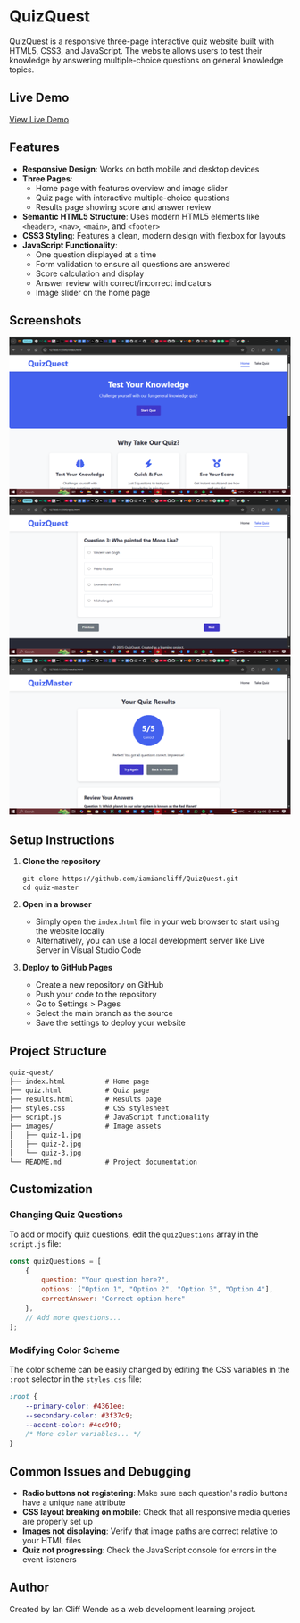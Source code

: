 # QuizQuest

QuizQuest is a responsive three-page interactive quiz website built with HTML5, CSS3, and JavaScript. The website allows users to test their knowledge by answering multiple-choice questions on general knowledge topics.

## Live Demo
[View Live Demo](https://iamiancliff.github.io/QuizQuest/)

## Features

- **Responsive Design**: Works on both mobile and desktop devices
- **Three Pages**:
  - Home page with features overview and image slider
  - Quiz page with interactive multiple-choice questions
  - Results page showing score and answer review
- **Semantic HTML5 Structure**: Uses modern HTML5 elements like `<header>`, `<nav>`, `<main>`, and `<footer>`
- **CSS3 Styling**: Features a clean, modern design with flexbox for layouts
- **JavaScript Functionality**:
  - One question displayed at a time
  - Form validation to ensure all questions are answered
  - Score calculation and display
  - Answer review with correct/incorrect indicators
  - Image slider on the home page

## Screenshots

![Home Page](screenshots/Project%20Screenshot.png)
![Quiz Page](screenshots/Project%20Screenshot%203.png)
![Results Page](screenshots/Project%20Screenshot%202.png)

## Setup Instructions

1. **Clone the repository**
   ```
   git clone https://github.com/iamiancliff/QuizQuest.git
   cd quiz-master
   ```

2. **Open in a browser**
   - Simply open the `index.html` file in your web browser to start using the website locally
   - Alternatively, you can use a local development server like Live Server in Visual Studio Code

3. **Deploy to GitHub Pages**
   - Create a new repository on GitHub
   - Push your code to the repository
   - Go to Settings > Pages
   - Select the main branch as the source
   - Save the settings to deploy your website

## Project Structure

```
quiz-quest/
├── index.html          # Home page
├── quiz.html           # Quiz page
├── results.html        # Results page
├── styles.css          # CSS stylesheet
├── script.js           # JavaScript functionality
├── images/             # Image assets
│   ├── quiz-1.jpg
│   ├── quiz-2.jpg
│   └── quiz-3.jpg
└── README.md           # Project documentation
```

## Customization

### Changing Quiz Questions

To add or modify quiz questions, edit the `quizQuestions` array in the `script.js` file:

```javascript
const quizQuestions = [
    {
        question: "Your question here?",
        options: ["Option 1", "Option 2", "Option 3", "Option 4"],
        correctAnswer: "Correct option here"
    },
    // Add more questions...
];
```

### Modifying Color Scheme

The color scheme can be easily changed by editing the CSS variables in the `:root` selector in the `styles.css` file:

```css
:root {
    --primary-color: #4361ee;
    --secondary-color: #3f37c9;
    --accent-color: #4cc9f0;
    /* More color variables... */
}
```

## Common Issues and Debugging

- **Radio buttons not registering**: Make sure each question's radio buttons have a unique `name` attribute
- **CSS layout breaking on mobile**: Check that all responsive media queries are properly set up
- **Images not displaying**: Verify that image paths are correct relative to your HTML files
- **Quiz not progressing**: Check the JavaScript console for errors in the event listeners

## Author

Created by Ian Cliff Wende as a web development learning project.
